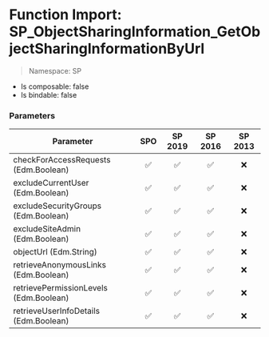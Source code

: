 # Function Import: SP_ObjectSharingInformation_GetObjectSharingInformationByUrl

> Namespace: SP

- Is composable: false
- Is bindable: false

### Parameters

Parameter | SPO | SP 2019 | SP 2016 | SP 2013
----------|:---:|:-------:|:-------:|:-------:
checkForAccessRequests (Edm.Boolean) | ✅ | ✅ | ✅ | ❌
excludeCurrentUser (Edm.Boolean) | ✅ | ✅ | ✅ | ❌
excludeSecurityGroups (Edm.Boolean) | ✅ | ✅ | ✅ | ❌
excludeSiteAdmin (Edm.Boolean) | ✅ | ✅ | ✅ | ❌
objectUrl (Edm.String) | ✅ | ✅ | ✅ | ❌
retrieveAnonymousLinks (Edm.Boolean) | ✅ | ✅ | ✅ | ❌
retrievePermissionLevels (Edm.Boolean) | ✅ | ✅ | ✅ | ❌
retrieveUserInfoDetails (Edm.Boolean) | ✅ | ✅ | ✅ | ❌